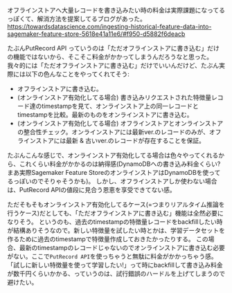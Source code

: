 オフラインストアへ大量レコードを書き込みたい時の料金は実際課題になってるっぽくて、解消方法を提案してるブログがあった。
https://towardsdatascience.com/ingesting-historical-feature-data-into-sagemaker-feature-store-5618e41a11e6/#f950-d5882f6deacb

たぶんPutRecord API っていうのは「ただオフラインストアに書き込む」だけの機能ではないから、そこそこ料金がかかってしまうんだろうなと思った。
我々的には「ただオフラインストアに書き込む」だけでいいんだけど、たぶん実際には以下の色んなことをやってくれてそう:

- オフラインストアに書き込む。
- (オンラインストア有効化してる場合) 書き込みリクエストされた特徴量レコード達のtimestampを見て、オンラインストア上の同一レコードとtimestampを比較。最新のものをオンラインストアに書き込む。
- (オンラインストア有効化してる場合) オフラインストアとオンラインストアの整合性チェック。オンラインストアには最新ver.のレコードのみが、オフラインストアには最新 & 古いver.のレコードが存在することを保証。

たぶんこんな感じで、オンラインストア有効化してる場合は色々やってくれるから、これくらい料金がかかるのは納得感(DynamoDBへの書き込み料金くらい? まあ実際Sagemaker Feature StoreのオンラインストアはDynamoDBを使ってるっぽいのでそりゃそうかも)。
しかし、オフラインストアしか使わない場合は、PutRecord APIの値段に見合う恩恵を享受できてない感。

ただそもそもオンラインストア有効化してるケース(=つまりリアルタイム推論を行うケース)だとしても、「ただオフラインストアに書き込む」機能は全然必要になりそう。
というのも、過去のtimestampの特徴量レコードをbackfillしたい時が結構ありそうなので。新しい特徴量を試したい時とかは、学習データセットを作るために過去のtimestampで特徴量作成しておきたかったりする。
この場合、最新のtimestampのレコードじゃないのでオンラインストアに書き込む必要がない。ここで`PutRecord API`を使っちゃうと無駄に料金がかかっちゃう感。
「試しに新しい特徴量を使って学習したい!」って時にbackfillして書き込み料金が数千円くらいかかる、っていうのは、試行錯誤のハードルを上げてしまうので避けたい。